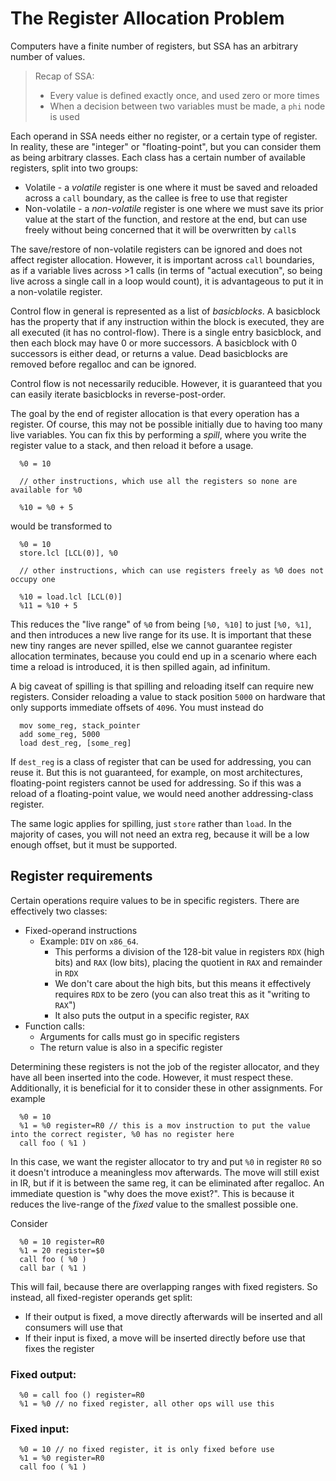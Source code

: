 # The Register Allocation Problem

Computers have a finite number of registers, but SSA has an arbitrary number of values.

> Recap of SSA:
>   * Every value is defined exactly once, and used zero or more times
>   * When a decision between two variables must be made, a `phi` node is used

Each operand in SSA needs either no register, or a certain type of register. In reality, these are "integer" or "floating-point", but you can consider them as being arbitrary classes.
Each class has a certain number of available registers, split into two groups:

* Volatile - a _volatile_ register is one where it must be saved and reloaded across a `call` boundary, as the callee is free to use that register
* Non-volatile - a _non-volatile_ register is one where we must save its prior value at the start of the function, and restore at the end, but can use freely without being concerned that it will be overwritten by `call`s

The save/restore of non-volatile registers can be ignored and does not affect register allocation. However, it is important across `call` boundaries, as if a variable lives across >1 calls (in terms of "actual execution", so being live across a single call in a loop would count),
it is advantageous to put it in a non-volatile register.

Control flow in general is represented as a list of _basicblocks_. A basicblock has the property that if any instruction within the block is executed, they are all executed (it has no control-flow).
There is a single entry basicblock, and then each block may have 0 or more successors. A basicblock with 0 successors is either dead, or returns a value. Dead basicblocks are removed before regalloc and can be ignored.

Control flow is not necessarily reducible. However, it is guaranteed that you can easily iterate basicblocks in reverse-post-order.

The goal by the end of register allocation is that every operation has a register. Of course, this may not be possible initially due to having too many live variables.
You can fix this by performing a _spill_, where you write the register value to a stack, and then reload it before a usage.

```
  %0 = 10

  // other instructions, which use all the registers so none are available for %0

  %10 = %0 + 5
```

would be transformed to

```
  %0 = 10
  store.lcl [LCL(0)], %0

  // other instructions, which can use registers freely as %0 does not occupy one

  %10 = load.lcl [LCL(0)]
  %11 = %10 + 5
```

This reduces the "live range" of `%0` from being `[%0, %10]` to just `[%0, %1]`, and then introduces a new live range for its use.
It is important that these new tiny ranges are never spilled, else we cannot guarantee register allocation terminates, because you could end up in a scenario where each time a reload is introduced, it is then spilled again, ad infinitum.

A big caveat of spilling is that spilling and reloading itself can require new registers.
Consider reloading a value to stack position `5000` on hardware that only supports immediate offsets of `4096`. You must instead do
```
  mov some_reg, stack_pointer
  add some_reg, 5000
  load dest_reg, [some_reg]
```

If `dest_reg` is a class of register that can be used for addressing, you can reuse it. But this is not guaranteed, for example, on most architectures, floating-point registers
cannot be used for addressing. So if this was a reload of a floating-point value, we would need another addressing-class register.

The same logic applies for spilling, just `store` rather than `load`. In the majority of cases, you will not need an extra reg, because it will be a low enough offset, but it must be supported.

## Register requirements

Certain operations require values to be in specific registers. There are effectively two classes:

* Fixed-operand instructions
  - Example: `DIV` on `x86_64`.
    - This performs a division of the 128-bit value in registers `RDX` (high bits) and `RAX` (low bits), placing the quotient in `RAX` and remainder in `RDX`
    - We don't care about the high bits, but this means it effectively requires `RDX` to be zero (you can also treat this as it "writing to `RAX`")
    - It also puts the output in a specific register, `RAX`
* Function calls:
  - Arguments for calls must go in specific registers
  - The return value is also in a specific register

Determining these registers is not the job of the register allocator, and they have all been inserted into the code. However, it must respect these.
Additionally, it is beneficial for it to consider these in other assignments. For example

```
  %0 = 10
  %1 = %0 register=R0 // this is a mov instruction to put the value into the correct register, %0 has no register here
  call foo ( %1 )
```

In this case, we want the register allocator to try and put `%0` in register `R0` so it doesn't introduce a meaningless mov afterwards. The move will still exist in IR, but if it is between the same reg, it can be eliminated after regalloc.
An immediate question is "why does the move exist?". This is because it reduces the live-range of the _fixed_ value to the smallest possible one.

Consider

```
  %0 = 10 register=R0
  %1 = 20 register=$0
  call foo ( %0 )
  call bar ( %1 )
```

This will fail, because there are overlapping ranges with fixed registers. So instead, all fixed-register operands get split:
* If their output is fixed, a move directly afterwards will be inserted and all consumers will use that
* If their input is fixed, a move will be inserted directly before use that fixes the register


### Fixed output:

```
  %0 = call foo () register=R0
  %1 = %0 // no fixed register, all other ops will use this
```

### Fixed input:

```
  %0 = 10 // no fixed register, it is only fixed before use
  %1 = %0 register=R0
  call foo ( %1 )
```

